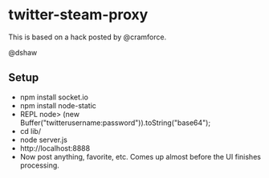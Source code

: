 # twitter-steam-proxy #

This is based on a hack posted by @cramforce.

@dshaw


## Setup ##

* npm install socket.io 
* npm install node-static 
* REPL node> (new Buffer("twitterusername:password")).toString("base64"); 
* cd lib/
* node server.js <AuthHeaderValue>
* http://localhost:8888
* Now post anything, favorite, etc. Comes up almost before the UI finishes processing.


